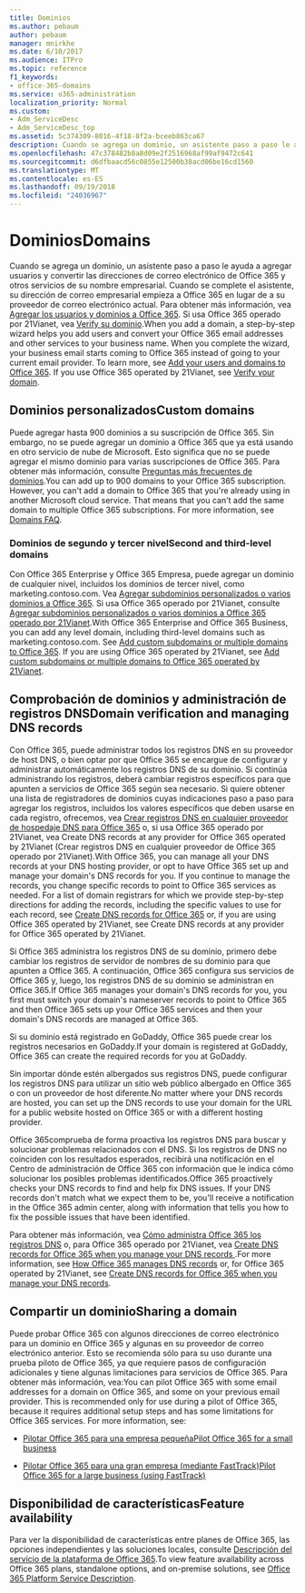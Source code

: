```yaml
---
title: Dominios
ms.author: pebaum
author: pebaum
manager: mnirkhe
ms.date: 6/10/2017
ms.audience: ITPro
ms.topic: reference
f1_keywords:
- office-365-domains
ms.service: o365-administration
localization_priority: Normal
ms.custom:
- Adm_ServiceDesc
- Adm_ServiceDesc_top
ms.assetid: 5c374309-8016-4f18-8f2a-bceeb863ca67
description: Cuando se agrega un dominio, un asistente paso a paso le ayuda a agregar usuarios y convertir las direcciones de correo electrónico de Office 365 y otros servicios de su nombre empresarial. Cuando se complete el asistente, su dirección de correo empresarial empieza a Office 365 en lugar de a su proveedor de correo electrónico actual. Para obtener más información, vea Agregar los usuarios y dominios a Office 365. Si usa Office 365 operado por 21Vianet, vea Verify su dominio.
ms.openlocfilehash: 47c378482b8a8d09e2f2516968af99af9472c641
ms.sourcegitcommit: d6dfbaacd56c0855e12500b38acd06be16cd1560
ms.translationtype: MT
ms.contentlocale: es-ES
ms.lasthandoff: 09/19/2018
ms.locfileid: "24036967"
---
```

# <a name="domains"></a><span data-ttu-id="33dd6-106">Dominios</span><span class="sxs-lookup"><span data-stu-id="33dd6-106">Domains</span></span>

<span data-ttu-id="33dd6-p102">Cuando se agrega un dominio, un asistente paso a paso le ayuda a agregar usuarios y convertir las direcciones de correo electrónico de Office 365 y otros servicios de su nombre empresarial. Cuando se complete el asistente, su dirección de correo empresarial empieza a Office 365 en lugar de a su proveedor de correo electrónico actual. Para obtener más información, vea [Agregar los usuarios y dominios a Office 365](https://support.office.com/article/6383f56d-3d09-4dcb-9b41-b5f5a5efd611). Si usa Office 365 operado por 21Vianet, vea [Verify su dominio](http://go.microsoft.com/fwlink/?LinkID=733344&amp;clcid=0x409).</span><span class="sxs-lookup"><span data-stu-id="33dd6-p102">When you add a domain, a step-by-step wizard helps you add users and convert your Office 365 email addresses and other services to your business name. When you complete the wizard, your business email starts coming to Office 365 instead of going to your current email provider. To learn more, see [Add your users and domains to Office 365](https://support.office.com/article/6383f56d-3d09-4dcb-9b41-b5f5a5efd611). If you use Office 365 operated by 21Vianet, see [Verify your domain](http://go.microsoft.com/fwlink/?LinkID=733344&amp;clcid=0x409).</span></span>
  
## <a name="custom-domains"></a><span data-ttu-id="33dd6-111">Dominios personalizados</span><span class="sxs-lookup"><span data-stu-id="33dd6-111">Custom domains</span></span>
<span data-ttu-id="33dd6-112"><a name="BKMK_CustomDomains"> </a></span><span class="sxs-lookup"><span data-stu-id="33dd6-112"></span></span>

<span data-ttu-id="33dd6-p103">Puede agregar hasta 900 dominios a su suscripción de Office 365. Sin embargo, no se puede agregar un dominio a Office 365 que ya está usando en otro servicio de nube de Microsoft. Esto significa que no se puede agregar el mismo dominio para varias suscripciones de Office 365. Para obtener más información, consulte [Preguntas más frecuentes de dominios](https://support.office.com/en-us/article/Domains-FAQ-1272bad0-4bd4-4796-8005-67d6fb3afc5a).</span><span class="sxs-lookup"><span data-stu-id="33dd6-p103">You can add up to 900 domains to your Office 365 subscription. However, you can't add a domain to Office 365 that you're already using in another Microsoft cloud service. That means that you can't add the same domain to multiple Office 365 subscriptions. For more information, see [Domains FAQ](https://support.office.com/en-us/article/Domains-FAQ-1272bad0-4bd4-4796-8005-67d6fb3afc5a).</span></span>
  
### <a name="second-and-third-level-domains"></a><span data-ttu-id="33dd6-117">Dominios de segundo y tercer nivel</span><span class="sxs-lookup"><span data-stu-id="33dd6-117">Second and third-level domains</span></span>
<span data-ttu-id="33dd6-118"><a name="BKMK_SecondAndThirdLevelDomains"> </a></span><span class="sxs-lookup"><span data-stu-id="33dd6-118"></span></span>

<span data-ttu-id="33dd6-p104">Con Office 365 Enterprise y Office 365 Empresa, puede agregar un dominio de cualquier nivel, incluidos los dominios de tercer nivel, como marketing.contoso.com. Vea [Agregar subdominios personalizados o varios dominios a Office 365](http://go.microsoft.com/fwlink/?LinkID=733345&amp;clcid=0x409). Si usa Office 365 operado por 21Vianet, consulte [Agregar subdominios personalizados o varios dominios a Office 365 operado por 21Vianet](http://go.microsoft.com/fwlink/?LinkID=733346&amp;clcid=0x409).</span><span class="sxs-lookup"><span data-stu-id="33dd6-p104">With Office 365 Enterprise and Office 365 Business, you can add any level domain, including third-level domains such as marketing.contoso.com. See [Add custom subdomains or multiple domains to Office 365](http://go.microsoft.com/fwlink/?LinkID=733345&amp;clcid=0x409). If you are using Office 365 operated by 21Vianet, see [Add custom subdomains or multiple domains to Office 365 operated by 21Vianet](http://go.microsoft.com/fwlink/?LinkID=733346&amp;clcid=0x409).</span></span>
  
## <a name="domain-verification-and-managing-dns-records"></a><span data-ttu-id="33dd6-122">Comprobación de dominios y administración de registros DNS</span><span class="sxs-lookup"><span data-stu-id="33dd6-122">Domain verification and managing DNS records</span></span>
<span data-ttu-id="33dd6-123"><a name="BKMK_ManagingDNSRecords"> </a></span><span class="sxs-lookup"><span data-stu-id="33dd6-123"></span></span>

<span data-ttu-id="33dd6-p105">Con Office 365, puede administrar todos los registros DNS en su proveedor de host DNS, o bien optar por que Office 365 se encargue de configurar y administrar automáticamente los registros DNS de su dominio. Si continúa administrando los registros, deberá cambiar registros específicos para que apunten a servicios de Office 365 según sea necesario. Si quiere obtener una lista de registradores de dominios cuyas indicaciones paso a paso para agregar los registros, incluidos los valores específicos que deben usarse en cada registro, ofrecemos, vea [Crear registros DNS en cualquier proveedor de hospedaje DNS para Office 365](https://go.microsoft.com/fwlink/p/?LinkID=270173) o, si usa Office 365 operado por 21Vianet, vea Create DNS records at any provider for Office 365 operated by 21Vianet (Crear registros DNS en cualquier proveedor de Office 365 operado por 21Vianet).</span><span class="sxs-lookup"><span data-stu-id="33dd6-p105">With Office 365, you can manage all your DNS records at your DNS hosting provider, or opt to have Office 365 set up and manage your domain's DNS records for you. If you continue to manage the records, you change specific records to point to Office 365 services as needed. For a list of domain registrars for which we provide step-by-step directions for adding the records, including the specific values to use for each record, see [Create DNS records for Office 365](https://go.microsoft.com/fwlink/p/?LinkID=270173) or, if you are using Office 365 operated by 21Vianet, see Create DNS records at any provider for Office 365 operated by 21Vianet.</span></span> 
  
<span data-ttu-id="33dd6-127">Si Office 365 administra los registros DNS de su dominio, primero debe cambiar los registros de servidor de nombres de su dominio para que apunten a Office 365. A continuación, Office 365 configura sus servicios de Office 365 y, luego, los registros DNS de su dominio se administran en Office 365.</span><span class="sxs-lookup"><span data-stu-id="33dd6-127">If Office 365 manages your domain's DNS records for you, you first must switch your domain's nameserver records to point to Office 365 and then Office 365 sets up your Office 365 services and then your domain's DNS records are managed at Office 365.</span></span>
  
<span data-ttu-id="33dd6-128">Si su dominio está registrado en GoDaddy, Office 365 puede crear los registros necesarios en GoDaddy.</span><span class="sxs-lookup"><span data-stu-id="33dd6-128">If your domain is registered at GoDaddy, Office 365 can create the required records for you at GoDaddy.</span></span> 
  
<span data-ttu-id="33dd6-129">Sin importar dónde estén albergados sus registros DNS, puede configurar los registros DNS para utilizar un sitio web público albergado en Office 365 o con un proveedor de host diferente.</span><span class="sxs-lookup"><span data-stu-id="33dd6-129">No matter where your DNS records are hosted, you can set up the DNS records to use your domain for the URL for a public website hosted on Office 365 or with a different hosting provider.</span></span> 
  
<span data-ttu-id="33dd6-p106">Office 365comprueba de forma proactiva los registros DNS para buscar y solucionar problemas relacionados con el DNS. Si los registros de DNS no coinciden con los resultados esperados, recibirá una notificación en el Centro de administración de Office 365 con información que le indica cómo solucionar los posibles problemas identificados.</span><span class="sxs-lookup"><span data-stu-id="33dd6-p106">Office 365 proactively checks your DNS records to find and help fix DNS issues. If your DNS records don't match what we expect them to be, you'll receive a notification in the Office 365 admin center, along with information that tells you how to fix the possible issues that have been identified.</span></span>
  
<span data-ttu-id="33dd6-132">Para obtener más información, vea [Cómo administra Office 365 los registros DNS](https://go.microsoft.com/fwlink/p/?LinkID=270144) o, para Office 365 operado por 21Vianet, vea [Create DNS records for Office 365 when you manage your DNS records ](http://go.microsoft.com/fwlink/?LinkID=817326&amp;clcid=0x409).</span><span class="sxs-lookup"><span data-stu-id="33dd6-132">For more information, see [How Office 365 manages DNS records](https://go.microsoft.com/fwlink/p/?LinkID=270144) or, for Office 365 operated by 21Vianet, see [Create DNS records for Office 365 when you manage your DNS records](http://go.microsoft.com/fwlink/?LinkID=817326&amp;clcid=0x409).</span></span>
  
## <a name="sharing-a-domain"></a><span data-ttu-id="33dd6-133">Compartir un dominio</span><span class="sxs-lookup"><span data-stu-id="33dd6-133">Sharing a domain</span></span>
<span data-ttu-id="33dd6-134"><a name="BKMK_ManagingDNSRecords"> </a></span><span class="sxs-lookup"><span data-stu-id="33dd6-134"></span></span>

<span data-ttu-id="33dd6-p107">Puede probar Office 365 con algunos direcciones de correo electrónico para un dominio en Office 365 y algunas en su proveedor de correo electrónico anterior. Esto se recomienda sólo para su uso durante una prueba piloto de Office 365, ya que requiere pasos de configuración adicionales y tiene algunas limitaciones para servicios de Office 365. Para obtener más información, vea:</span><span class="sxs-lookup"><span data-stu-id="33dd6-p107">You can pilot Office 365 with some email addresses for a domain on Office 365, and some on your previous email provider. This is recommended only for use during a pilot of Office 365, because it requires additional setup steps and has some limitations for Office 365 services. For more information, see:</span></span>
  
- [<span data-ttu-id="33dd6-138">Pilotar Office 365 para una empresa pequeña</span><span class="sxs-lookup"><span data-stu-id="33dd6-138">Pilot Office 365 for a small business</span></span>](https://support.office.com/article/39cee536-6a03-40cf-b9c1-f301bb6001d7)
    
- [<span data-ttu-id="33dd6-139">Pilotar Office 365 para una gran empresa (mediante FastTrack)</span><span class="sxs-lookup"><span data-stu-id="33dd6-139">Pilot Office 365 for a large business (using FastTrack)</span></span>](https://fasttrack.office.com/onboard)
    
## <a name="feature-availability"></a><span data-ttu-id="33dd6-140">Disponibilidad de características</span><span class="sxs-lookup"><span data-stu-id="33dd6-140">Feature availability</span></span>
<span data-ttu-id="33dd6-141"><a name="BKMK_ManagingDNSRecords"> </a></span><span class="sxs-lookup"><span data-stu-id="33dd6-141"></span></span>

<span data-ttu-id="33dd6-142">Para ver la disponibilidad de características entre planes de Office 365, las opciones independientes y las soluciones locales, consulte [Descripción del servicio de la plataforma de Office 365](https://technet.microsoft.com/en-us/library/office-365-platform-service-description.aspx).</span><span class="sxs-lookup"><span data-stu-id="33dd6-142">To view feature availability across Office 365 plans, standalone options, and on-premise solutions, see [Office 365 Platform Service Description](https://technet.microsoft.com/en-us/library/office-365-platform-service-description.aspx).</span></span>
  

